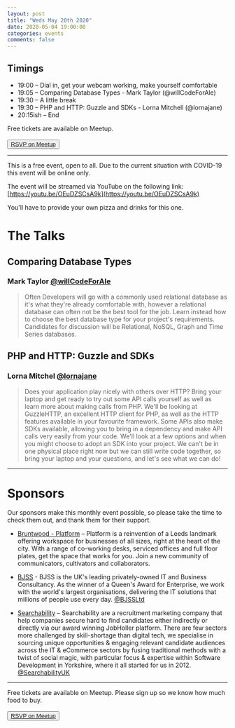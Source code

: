 ```yaml
---
layout: post
title: "Weds May 20th 2020"
date: 2020-05-04 19:00:00
categories: events
comments: false
---
```


## Timings

* 19:00 – Dial in, get your webcam working, make yourself comfortable
* 19:05 – Comparing Database Types - Mark Taylor (@willCodeForAle)
* 19:30 – A little break
* 19:30 – PHP and HTTP: Guzzle and SDKs - Lorna Mitchell (@lornajane)
* 20:15ish – End

Free tickets are available on Meetup.  
<br><button>[RSVP on Meetup](https://www.meetup.com/leedsphp/events/270445979/)</button>

<hr/>

This is a free event, open to all. Due to the current situation with COVID-19 this event will be online only.

The event will be streamed via YouTube on the following link: [https://youtu.be/OEuDZSCsA9k](https://youtu.be/OEuDZSCsA9k)

You'll have to provide your own pizza and drinks for this one.

# The Talks

## Comparing Database Types

### Mark Taylor [@willCodeForAle](https://www.twitter.com/willCodeForAle)
> Often Developers will go with a commonly used relational database as it's what they're already comfortable with, however a relational database can often not be the best tool for the job. Learn instead how to choose the best database type for your project's requirements. Candidates for discussion will be Relational, NoSQL, Graph and Time Series databases.

## PHP and HTTP: Guzzle and SDKs

### Lorna Mitchel [@lornajane](https://www.twitter.com/lornajane)
> Does your application play nicely with others over HTTP? Bring your laptop and get ready to try out some API calls yourself as well as learn more about making calls from PHP. We'll be looking at GuzzleHTTP, an excellent HTTP client for PHP, as well as the HTTP features available in your favourite framework. Some APIs also make SDKs available, allowing you to bring in a dependency and make API calls very easily from your code. We'll look at a few options and when you might choose to adopt an SDK into your project. We can't be in one physical place right now but we can still write code together, so bring your laptop and your questions, and let's see what we can do!

<hr/>

# Sponsors

Our sponsors make this monthly event possible, so please take the time to check them out, and thank them for their support.

* [Bruntwood - Platform](https://bruntwood.co.uk/our-locations/leeds/platform/) – Platform is a reinvention of a Leeds landmark offering workspace for businesses of all sizes, right at the heart of the city. With a range of co-working desks, serviced offices and full floor plates, get the space that works for you. Join a new community of communicators, cultivators and collaborators.

* [BJSS](https://www.bjss.com) - BJSS is the UK's leading privately-owned IT and Business Consultancy. As the winner of a Queen's Award for Enterprise, we work with the world's largest organisations, delivering the IT solutions that millions of people use every day. [@BJSSLtd](https://twitter.com/BJSSLtd)

* [Searchability](https://searchability.co.uk/) – Searchability are a recruitment marketing company that help companies secure hard to find candidates either indirectly or directly via our award winning JobHoller platform. There are few sectors more challenged by skill-shortage than digital tech, we specialise in sourcing unique opportunities & engaging relevant candidate audiences across the IT & eCommerce sectors by fusing traditional methods with a twist of social magic, with particular focus & expertise within Software Development in Yorkshire, where it all started for us in 2012. [@SearchabilityUK](https://twitter.com/SearchabilityUK)

<hr/>

Free tickets are available on Meetup. Please sign up so we know how much food to buy.  
<br><button>[RSVP on Meetup](https://www.meetup.com/leedsphp/events/270445979/)</button>
